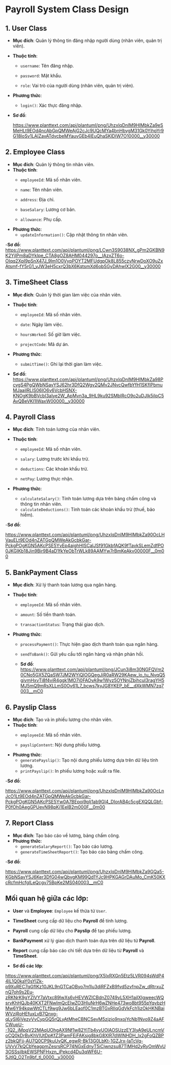 # Payroll System Class Design

## 1. User Class
- **Mục đích**: Quản lý thông tin đăng nhập người dùng (nhân viên, quản trị viên).
- **Thuộc tính**:
  - `username`: Tên đăng nhập.
  - `password`: Mật khẩu.

 
  - `role`: Vai trò của người dùng (nhân viên, quản trị viên).
- **Phương thức**:

 
  - `login()`: Xác thực đăng nhập.

- **Sơ đồ**:

  https://www.planttext.com/api/plantuml/png/UhzxlqDnIM9HIMbkZa9eSMeHLt9EOd4ncAbGpQMWeAjG2cJc9UQcMYa4bnHbvgM31Gk0YihpYr9G18loSv1LAIZavATdvcbeMYauvGEb4lEuQhaSKlDIW7O10000__y30000
## 2. Employee Class
- **Mục đích**: Quản lý thông tin nhân viên.
- **Thuộc tính**:
  - `employeeId`: Mã số nhân viên.
  - `name`: Tên nhân viên.
  - `address`: Địa chỉ.
  - `baseSalary`: Lương cơ bản.

 
  - `allowance`: Phụ cấp.
- **Phương thức**:
  - `updateInformation()`: Cập nhật thông tin nhân viên.

-**Sơ đồ**:
https://www.planttext.com/api/plantuml/png/LCwn3S9038NX_gPm2GKBN9K2YjIPm8aDYkIpe_CTA8gOZ8AHM044297o__IAzxZT6o-OIqq2XpI9pSnX47J_9Im1O0VypPOYT2MFUdgpOk8L855czvNrwDoXO9uZxAtsmf-fY5rG1_vJW3eH5cxrQ3bX6KqtsmXd6obSGyDAhwlX2G00__y30000
## 3. TimeSheet Class
- **Mục đích**: Quản lý thời gian làm việc của nhân viên.
- **Thuộc tính**:
  - `employeeId`: Mã số nhân viên.
  - `date`: Ngày làm việc.

 
  - `hoursWorked`: Số giờ làm việc.
  - `projectCode`: Mã dự án.
- **Phương thức**:

 
  - `submitTime()`: Ghi lại thời gian làm việc.
- **Sơ đồ**:
  https://www.planttext.com/api/plantuml/png/UhzxlqDnIM9HIMbkZa98PcvgS4PgQWbNSavYSJ62hr3DfQ2Wgv2QMv2JNvcQwfbYfH1SKfIPbmuMJaaiIRLIS06IO6v6VcbHSNX-KNOgK9bBVcbI3aIye2W_ApMvn3a_9HL9ku92SMbIRcO9o2uDJIk5ilpC5AvQBeVKl1IWaxW00000__y30000
## 4. Payroll Class
- **Mục đích**: Tính toán lương của nhân viên.
- **Thuộc tính**:
  - `employeeId`: Mã số nhân viên.
  - `salary`: Lương trước khi khấu trừ.
  - `deductions`: Các khoản khấu trừ.

 
  - `netPay`: Lương thực nhận.
- **Phương thức**:

 
  - `calculateSalary()`: Tính toán lương dựa trên bảng chấm công và thông tin nhân viên.
  - `calculateDeductions()`: Tính toán các khoản khấu trừ (thuế, bảo hiểm).

-**Sơ đồ**:

https://www.planttext.com/api/plantuml/png/UhzxlqDnIM9HIMbkZa90OcLHVauELt9EOd4nZATGpQMWeAkGcbkGar-PckgPOgKGN5AKcPSE5YvEp4aighHISCalJSf91GkbfAQK9fTavkSLemZdfPO0JKGIKb18Jin9Bir9B4aD1fkYeObTrWLk89AAMYw7rBmKeAkv00000F__0m00
## 5. BankPayment Class
- **Mục đích**: Xử lý thanh toán lương qua ngân hàng.
- **Thuộc tính**:

 
  - `employeeId`: Mã số nhân viên.

 
  - `amount`: Số tiền thanh toán.

 
  - `transactionStatus`: Trạng thái giao dịch.
- **Phương thức**:

 
  - `processPayment()`: Thực hiện giao dịch thanh toán qua ngân hàng.
  - `sendToBank()`: Gửi yêu cầu tới ngân hàng và nhận phản hồi.
 
  - **Sơ đồ**:
  https://www.planttext.com/api/plantuml/png/JCun3i8m30NGFQVm20CNo5GX5ZQaSW7JM2WYiQlOGQegJiR0aRW29KAew_lo_tu_NvqQ5givmHxvTi8f4viR4ggk1MO7i0FAOvA9w1Wyz5OYNnjZbihcuI3ragYH5MJ5mQ9mRsXLLmS0Ov61L7_bcws7kyJG8YKEP_bE__dXkWMN7zq7003__mC0

## 6. Payslip Class
- **Mục đích**: Tạo và in phiếu lương cho nhân viên.
- **Thuộc tính**:
  - `employeeId`: Mã số nhân viên.

 
  - `payslipContent`: Nội dung phiếu lương.
- **Phương thức**:
  - `generatePayslip()`: Tạo nội dung phiếu lương dựa trên dữ liệu tính lương.
  - `printPayslip()`: In phiếu lương hoặc xuất ra file.
 
-**Sơ đồ**:

https://www.planttext.com/api/plantuml/png/UhzxlqDnIM9HIMbkZa90OcLnJcO1Lt9EOd4nZATGpQMWeAkGcbkGar-PckgPOgKGN5AKcPSE5Yw0A7BEpoj9pIj1ab9GI4_DIorAB4c5cgEXQQLGbf-P0fOh0AegGPUevN98pKi1EeIB2m000F__0m00

## 7. Report Class
- **Mục đích**: Tạo báo cáo về lương, bảng chấm công.
- **Phương thức**:
  - `generateSalaryReport()`: Tạo báo cáo lương.
  - `generateTimeSheetReport()`: Tạo báo cáo bảng chấm công.
 
-**Sơ đồ**:

https://www.planttext.com/api/plantuml/png/UhzxlqDnIM9HIMbkZa9GQa5-KGbNSavYSJ6Ker3DfG04wQbvgKM99Qd1YJc9HPKGAGrDAuMo_CmK50KXcRcfmHcfgILeQcgv75BpKe2MS040003__mC0

## Mối quan hệ giữa các lớp:
- **User** và **Employee**: `Employee` kế thừa từ `User`.
- **TimeSheet** cung cấp dữ liệu cho **Payroll** để tính lương.
- **Payroll** cung cấp dữ liệu cho **Payslip** để tạo phiếu lương.
- **BankPayment** xử lý giao dịch thanh toán dựa trên dữ liệu từ **Payroll**.
- **Report** cung cấp báo cáo chi tiết dựa trên dữ liệu từ **Payroll** và **TimeSheet**.

- **Sơ đồ các lớp**:

https://www.planttext.com/api/plantuml/png/X5IxRXGn5Etz5LVR094sWdP44IL1Q0kaY0sYlZk-p9XuREC7qGfIKz10JKL9nGTCaOByo7m1lu3diRFZxB9fvd5zvfnpZw_dRtrxuZnQ7oh9s2Eu-zRKNrK9gYZlVY7aVtxc89lwXs6vHEVWZICBdnZ0749yL5XH1ajlXIgweecWQsrvKhHQJb40KXT2FNwImQcEIwZO3HluNrH6wZNHe473wo8bt955pYqvbzHMw6Y94kqwWtCTLf9wg9Jw6bLEaof0C1mzBTGxRIlqGdVkFch1jzOkHKNBaiWVzjRoHEfuxLvB7Qnxg-qLySI6iVezvVvCypGQ5rQLyAtMheCBNCSevM5zjzio9nxojYcNb1Nvo9Z4aAFCWupU--1Q2_jMpqV22MAqUOhgAX9Nf1w82YiTb4yyUOlAOSUzzEY3IyA9eULncmVoCQ0kDrByKhVIUtDpKfZ3PamFEjFAKsjg8bkG8XlR7dWINHDH_lx2gFoQZBPz2bkQFjj-AU7Q0CP9kuUvQK_egwR-Bk13G0LbKt-1GZJrx-IaTcVq-UVvV7kQCbYeagpmZesrsRCP74NGxEdnyT5iCjwnzsu87TlMHd2yRyOmWvU3OSSsjIbkEWSPNFHxzn_iPekcd4Du3qWF6U-5JtlQ_O2Tn9bf_tl_0000__y30000
